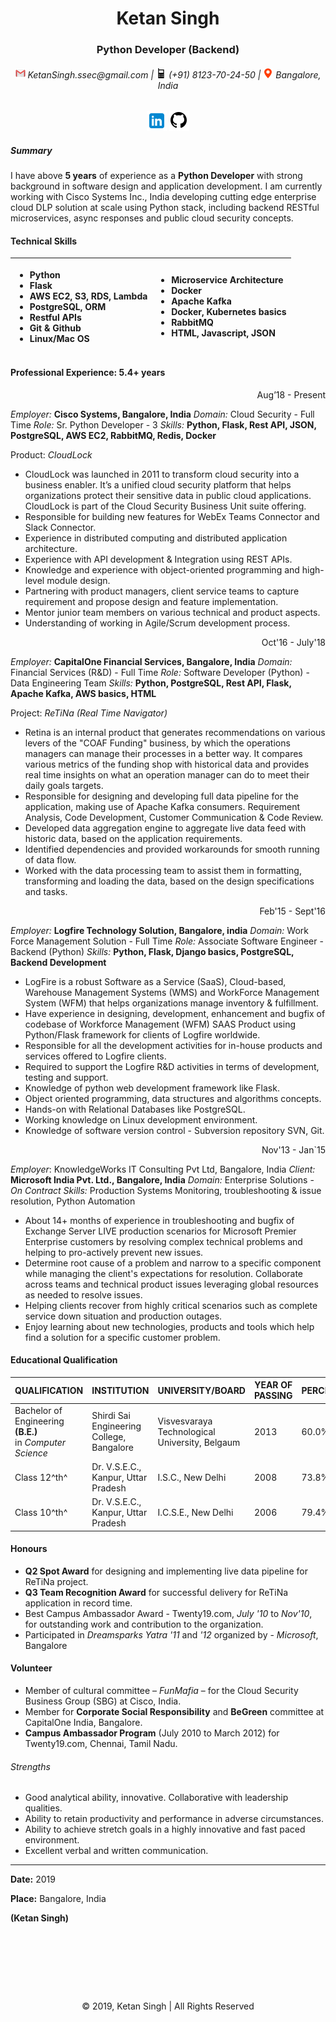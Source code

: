 <center><h1> Ketan Singh </h1></center>
<center><h3> Python Developer (Backend) </h3></center>
<center><h6> 
<a href="mailto:KetanSingh.ssec@gmail.com" target="_blank"> <img src="img/icons8-gmail-16.png" alt="Email: "></a> KetanSingh.ssec@gmail.com | <img src="img/icons8-cell-phone-16.png" alt="Mobile: "> (+91) 8123-70-24-50 | <a href="https://goo.gl/maps/SZCjNjbQvkM2" target="_blank"> <img src="img/icons8-marker-filled-16.png" alt="Location: "></a> Bangalore, India
</h6></center>
  
<center>
<a href="http://j.mp/ketanlinkedin11" target="_blank"> <img src="img/icons8-linkedin-32.png" alt="http://j.mp/ketanlinkedin11"></a>
<a href="http://j.mp/ketangithub11" target="_blank"> <img src="img/icons8-github-filled-32.png" alt="http://j.mp/ketangithub11"></a>
</center>
  
  
#####  Summary
  
I have above __5 years__ of experience as a __Python Developer__ with strong background in software design and application development. I am currently working with Cisco Systems Inc., India developing cutting edge enterprise cloud DLP solution at scale using Python stack, including backend RESTful microservices, async responses and public cloud security concepts.
  
  
####  Technical Skills
  
  
|<ul> <li>Python</li><li>Flask</li><li>AWS EC2, S3, RDS, Lambda</li><li>PostgreSQL, ORM</li><li>Restful APIs</li><li>Git & Github</li><li>Linux/Mac OS</li> </ul> |<ul> <li>Microservice Architecture</li><li>Docker</li><li>Apache Kafka</li><li>Docker, Kubernetes basics</li><li>RabbitMQ</li><li>HTML, Javascript, JSON</li> </ul>|
|:-------------|:-------------|
  
  
####  Professional Experience: 5.4+ years
  
  
<div style='text-align: right;'> Aug’18 - Present </div>
  
_Employer:_ **Cisco Systems, Bangalore, India**
_Domain:_ Cloud Security - Full Time
_Role:_ Sr. Python Developer - 3
_Skills:_ **Python, Flask, Rest API, JSON, PostgreSQL, AWS EC2, RabbitMQ, Redis, Docker**
  
Product: _CloudLock_
- CloudLock was launched in 2011 to transform cloud security into a business enabler. It’s a unified cloud security platform that helps organizations protect their sensitive data in public cloud applications. CloudLock is part of the Cloud Security Business Unit suite offering.
- Responsible for building new features for WebEx Teams Connector and Slack Connector.
- Experience in distributed computing and distributed application architecture.
- Experience with API development & Integration using REST APIs.
- Knowledge and experience with object-oriented programming and high-level module design.
- Partnering with product managers, client service teams to capture requirement and propose design and feature implementation.
- Mentor junior team members on various technical and product aspects.
- Understanding of working in Agile/Scrum development process.
  
  
<div style='text-align: right;'> Oct'16 - July'18 </div>
  
_Employer:_ **CapitalOne Financial Services, Bangalore, India**
_Domain:_ Financial Services (R&D) - Full Time
_Role:_ Software Developer (Python) - Data Engineering Team
_Skills:_ **Python, PostgreSQL, Rest API, Flask, Apache Kafka, AWS basics, HTML**
  
Project: _ReTiNa (Real Time Navigator)_
- Retina is an internal product that generates recommendations on various levers of the "COAF Funding" business, by which the operations managers can manage their processes in a better way. It compares various metrics of the funding shop with historical data and provides real time insights on what an operation manager can do to meet their daily goals targets.
- Responsible for designing and developing full data pipeline for the application, making use of Apache Kafka consumers. Requirement Analysis, Code Development, Customer Communication & Code Review.
- Developed data aggregation engine to aggregate live data feed with historic data, based on the application requirements.
- Identified dependencies and provided workarounds for smooth running of data flow.
- Worked with the data processing team to assist them in formatting, transforming and loading the data, based on the design specifications and tasks.
  
  
<div style='text-align: right;'> Feb'15 - Sept'16 </div>
  
_Employer:_ **Logfire Technology Solution, Bangalore, india**
_Domain:_ Work Force Management Solution - Full Time
_Role:_ Associate Software Engineer - Backend (Python)
_Skills:_ **Python, Flask, Django basics, PostgreSQL, Backend Development**
- LogFire is a robust Software as a Service (SaaS), Cloud-based, Warehouse Management Systems (WMS) and WorkForce Management System (WFM) that helps organizations manage inventory & fulfillment.
- Have experience in designing, development, enhancement and bugfix of codebase of Workforce Management (WFM) SAAS Product using Python/Flask framework for clients of Logfire worldwide.
- Responsible for all the development activities for in-house products and services offered to Logfire clients.
- Required to support the Logfire R&D activities in terms of development, testing and support.
- Knowledge of python web development framework like Flask.
- Object oriented programming, data structures and algorithms concepts.
- Hands-on with Relational Databases like PostgreSQL.
- Working knowledge on Linux development environment.
- Knowledge of software version control - Subversion repository SVN, Git.
  
<div style='text-align: right;'> Nov'13 - Jan`15 </div>
  
*Employer*: KnowledgeWorks IT Consulting Pvt Ltd, Bangalore, India
*Client:* **Microsoft India Pvt. Ltd., Bangalore, India**
*Domain:* Enterprise Solutions - _On Contract_
*Skills:* Production Systems Monitoring, troubleshooting & issue resolution, Python Automation
- About 14+ months of experience in troubleshooting and bugfix of Exchange Server LIVE production scenarios for Microsoft Premier Enterprise customers by resolving complex technical problems and helping to pro-actively prevent new issues.
- Determine root cause of a problem and narrow to a specific component while managing the client's expectations for resolution. Collaborate across teams and technical product issues leveraging global resources as needed to resolve issues.
- Helping clients recover from highly critical scenarios such as complete service down situation and production outages.
- Enjoy learning about new technologies, products and tools which help find a solution for a specific customer problem.
  
  
####  Educational Qualification
  
| QUALIFICATION| INSTITUTION | UNIVERSITY/BOARD | YEAR OF PASSING | PERCENTAGE |
|--|--|--|--|--|
| Bachelor of Engineering **(B.E.)** <br>in _Computer Science_</br> | Shirdi Sai Engineering College, Bangalore | Visvesvaraya Technological University, Belgaum | 2013 |60.0% | 
| Class 12^th^ | Dr. V.S.E.C., Kanpur, Uttar Pradesh | I.S.C., New Delhi | 2008 | 73.8% |
| Class 10^th^ | Dr. V.S.E.C., Kanpur, Uttar Pradesh | I.C.S.E., New Delhi |2006 | 79.4% |
  
  
####  Honours
  
- **Q2 Spot Award** for designing and implementing live data pipeline for ReTiNa project.
-   **Q3 Team Recognition Award** for successful delivery for ReTiNa application in record time.
-   Best Campus Ambassador Award - Twenty19.com, *July '10* to *Nov'10*, for outstanding work and contribution to the organization.
-   Participated in *Dreamsparks Yatra '11* and *'12* organized by - *Microsoft*, Bangalore
  
  
####  Volunteer
  
-   Member of cultural committee – _FunMafia_ – for the Cloud Security Business Group (SBG) at Cisco, India.
-   Member for **Corporate Social Responsibility** and **BeGreen** committee at CapitalOne India, Bangalore.
-   **Campus Ambassador Program** (July 2010 to March 2012) for Twenty19.com, Chennai, Tamil Nadu.
  
  
######  Strengths
  
-   Good analytical ability, innovative. Collaborative with leadership qualities.
-   Ability to retain productivity and performance in adverse circumstances.
-   Ability to achieve stretch goals in a highly innovative and fast paced environment.
-   Excellent verbal and written communication.
  
  
----
**Date:** 2019
  
**Place:** Bangalore, India
  
**(****Ketan Singh****)**



<pre>






</pre>

<div style='text-align: center;'> &copy; 2019, Ketan Singh | All Rights Reserved</div>